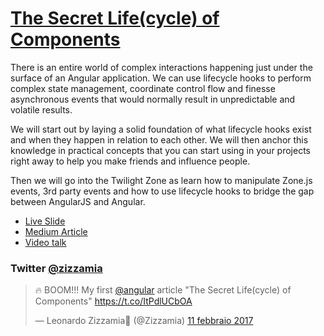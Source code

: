 
# [The Secret Life(cycle) of Components](http://zizzamia.github.io/life-cycle/)
There is an entire world of complex interactions happening just under the surface of an Angular application. We can use lifecycle hooks to perform complex state management, coordinate control flow and finesse asynchronous events that would normally result in unpredictable and volatile results. 

We will start out by laying a solid foundation of what lifecycle hooks exist and when they happen in relation to each other. We will then anchor this knowledge in practical concepts that you can start using in your projects right away to help you make friends and influence people.

Then we will go into the Twilight Zone as learn how to manipulate Zone.js events, 3rd party events and how to use lifecycle hooks to bridge the gap between AngularJS and Angular.


- [Live Slide](http://zizzamia.github.io/life-cycle/) 
- [Medium Article](https://medium.com/@zizzamia/the-secret-life-cycle-of-components-ee180a9a42bb)
- [Video talk](https://www.youtube.com/watch?v=bojG4ua0jVc)

### Twitter [@zizzamia](https://twitter.com/Zizzamia)
<blockquote class="twitter-tweet" data-lang="it"><p lang="en" dir="ltr">🔥 BOOM!!! My first <a href="https://twitter.com/angular?ref_src=twsrc%5Etfw">@angular</a> article &quot;The Secret Life(cycle) of Components&quot; <a href="https://t.co/ItPdlUCbOA">https://t.co/ItPdlUCbOA</a></p>&mdash; Leonardo Zizzamia🦉 (@Zizzamia) <a href="https://twitter.com/Zizzamia/status/830447426725085189?ref_src=twsrc%5Etfw">11 febbraio 2017</a></blockquote>

